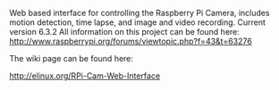 Web based interface for controlling the Raspberry Pi Camera, includes motion detection, time lapse, and image and video recording.
Current version 6.3.2
All information on this project can be found here: http://www.raspberrypi.org/forums/viewtopic.php?f=43&t=63276

The wiki page can be found here:

http://elinux.org/RPi-Cam-Web-Interface
